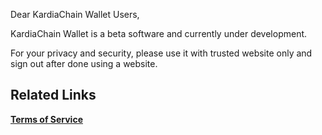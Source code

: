 Dear KardiaChain Wallet Users,

KardiaChain Wallet is a beta software and currently under development. 

For your privacy and security, please use it with trusted website only and sign out after done using a website.

## Related Links ##

**[Terms of Service](https://github.com/kardiachain/kardia-wallet-extension/blob/master/TERM_OF_SERVICE.MD)**